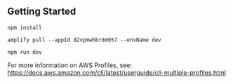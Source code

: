 ## Getting Started

`npm install`


`amplify pull --appId d2vpmwhbr8m957 --envName dev`

`npm run dev`


For more information on AWS Profiles, see:
https://docs.aws.amazon.com/cli/latest/userguide/cli-multiple-profiles.html